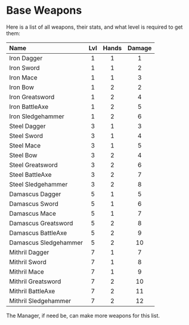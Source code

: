 # Base Weapons

Here is a list of all weapons, their stats, and what level is required to get them: 

| Name                  | Lvl  | Hands | Damage |
| :-------------------- | :--: | :---: | :----: |
| Iron Dagger           | 1    | 1     | 1      |
| Iron Sword            | 1    | 1     | 2      |
| Iron Mace             | 1    | 1     | 3      |
| Iron Bow              | 1    | 2     | 2      |
| Iron Greatsword       | 1    | 2     | 4      |
| Iron BattleAxe        | 1    | 2     | 5      |
| Iron Sledgehammer     | 1    | 2     | 6      |
| Steel Dagger          | 3    | 1     | 3      |
| Steel Sword           | 3    | 1     | 4      |
| Steel Mace            | 3    | 1     | 5      |
| Steel Bow             | 3    | 2     | 4      |
| Steel Greatsword      | 3    | 2     | 6      |
| Steel BattleAxe       | 3    | 2     | 7      |
| Steel Sledgehammer    | 3    | 2     | 8      |
| Damascus Dagger       | 5    | 1     | 5      |
| Damascus Sword        | 5    | 1     | 6      | 
| Damascus Mace         | 5    | 1     | 7      |
| Damascus Greatsword   | 5    | 2     | 8      |
| Damascus BattleAxe    | 5    | 2     | 9      |
| Damascus Sledgehammer | 5    | 2     | 10     | 
| Mithril Dagger        | 7    | 1     | 7      |
| Mithril Sword         | 7    | 1     | 8      |
| Mithril Mace          | 7    | 1     | 9      |
| Mithril Greatsword    | 7    | 2     | 10     |
| Mithril BattleAxe     | 7    | 2     | 11     | 
| Mithril Sledgehammer  | 7    | 2     | 12     |

The Manager, if need be, can make more weapons for this list.
